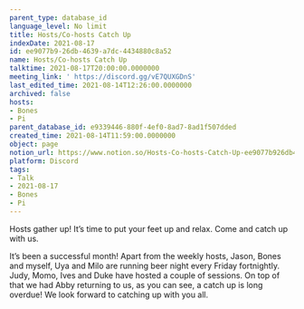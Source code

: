 ```yaml
---
parent_type: database_id
language_level: No limit
title: Hosts/Co-hosts Catch Up
indexDate: 2021-08-17
id: ee9077b9-26db-4639-a7dc-4434880c8a52
name: Hosts/Co-hosts Catch Up
talktime: 2021-08-17T20:00:00.0000000
meeting_link: ' https://discord.gg/vE7QUXGDnS'
last_edited_time: 2021-08-14T12:26:00.0000000
archived: false
hosts:
- Bones
- Pi
parent_database_id: e9339446-880f-4ef0-8ad7-8ad1f507dded
created_time: 2021-08-14T11:59:00.0000000
object: page
notion_url: https://www.notion.so/Hosts-Co-hosts-Catch-Up-ee9077b926db4639a7dc4434880c8a52
platform: Discord
tags:
- Talk
- 2021-08-17
- Bones
- Pi
---
```









Hosts gather up! It’s time to put your feet up and relax. Come and catch up with us.

It’s been a successful month! Apart from the weekly hosts, Jason, Bones and myself, Uya and Milo are running beer night every Friday fortnightly. Judy, Momo, Ives and Duke have hosted a couple of sessions. On top of that we had Abby returning to us, as you can see, a catch up is long overdue! We look forward to catching up with you all.

















